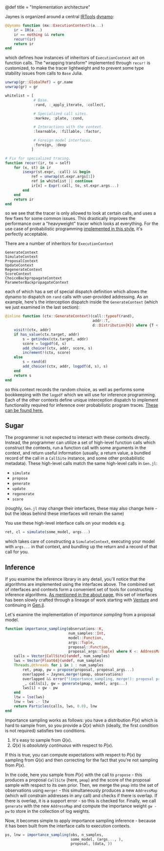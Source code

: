 @def title = "Implementation architecture"

Jaynes is organized around a central [IRTools](https://github.com/FluxML/IRTools.jl) [dynamo](https://fluxml.ai/IRTools.jl/latest/dynamo/):

```julia
@dynamo function (mx::ExecutionContext)(a...)
    ir = IR(a...)
    ir == nothing && return
    recur!(ir)
    return ir
end
```

which defines how instances of inheritors of `ExecutionContext` act on function calls. The "wrapping transform" implemented through `recur!` is customized, to make the tracer lightweight and to prevent some type stability issues from calls to `Base` Julia.

```julia
unwrap(gr::GlobalRef) = gr.name
unwrap(gr) = gr

whitelist = [
             # Base.
             :rand, :_apply_iterate, :collect,

             # Specialized call sites.
             :markov, :plate, :cond, 

             # Interactions with the context.
             :learnable, :fillable, :factor,

             # Foreign model interfaces.
             :foreign, :deep
            ]

# Fix for specialized tracing.
function recur!(ir, to = self)
    for (x, st) in ir
        isexpr(st.expr, :call) && begin
            ref = unwrap(st.expr.args[1])
            ref in whitelist || continue
            ir[x] = Expr(:call, to, st.expr.args...)
        end
    end
    return ir
end
```

so we see that the tracer is only allowed to look at certain calls, and uses a few fixes for some common issues. This drastically improves the performance over a "heavyweight" tracer which looks at everything. For the use case of probabilistic programming [implemented in this style](http://proceedings.mlr.press/v15/wingate11a/wingate11a.pdf), it's perfectly acceptable.

There are a number of inheritors for `ExecutionContext`

```
GenerateContext
SimulateContext
ProposalContext
UpdateContext
RegenerateContext
ScoreContext
ChoiceBackpropagateContext
ParameterBackpropagateContext
```

each of which has a set of special dispatch definition which allows the dynamo to dispatch on `rand` calls with user-provided addressing. As an example, here's the interception dispatch inside the `GenerateContext` (which we just examined in the last section):

```julia
@inline function (ctx::GenerateContext)(call::typeof(rand), 
                                        addr::T, 
                                        d::Distribution{K}) where {T <: Address, K}
    visit!(ctx, addr)
    if has_value(ctx.target, addr)
        s = getindex(ctx.target, addr)
        score = logpdf(d, s)
        add_choice!(ctx, addr, score, s)
        increment!(ctx, score)
    else
        s = rand(d)
        add_choice!(ctx, addr, logpdf(d, s), s)
    end
    return s
end
```

so this context records the random choice, as well as performs some bookkeeping with the `logpdf` which we will use for inference programming. Each of the other contexts define unique interception dispatch to implement functionality required for inference over probabilistic program traces. [These can be found here.](https://github.com/femtomc/Jaynes.jl/tree/master/src/contexts)

## Sugar

The programmer is not expected to interact with these contexts directly. Instead, the programmer can utilize a set of high-level function calls which construct the contexts, run a function call with some arguments in the context, and return useful information (usually, a return value, a bundled record of the call in a `CallSite` instance, and some other probabilistic metadata). These high-level calls match the same high-level calls in `Gen.jl`:

* `simulate`
* `propose`
* `generate`
* `update`
* `regenerate`
* `score`

(roughly, `Gen.jl` may change their interfaces, these may also change here - but the ideas behind these interfaces will remain the same)

You use these high-level interface calls on your models e.g.

```julia
ret, cl = simulate(some_model, args...)
```

which takes care of constructing a `SimulateContext`, executing your model with `args...` in that context, and bundling up the return and a record of that call for you.

## Inference

If you examine the inference library in any detail, you'll notice that the algorithms are implemented using the interfaces above. The combined set of interfaces and contexts form a convenient set of tools for constructing inference algorithms. [As mentioned in the about page](/), this set of interfaces has been slowly crafted through a lineage of work starting with [Venture](http://probcomp.csail.mit.edu/software/venture/) and continuing in [Gen.jl](https://github.com/probcomp/Gen.jl).

Let's examine the implementation of _importance sampling_ from a proposal model.

```julia
function importance_sampling(observations::K,
                             num_samples::Int,
                             model::Function, 
                             args::Tuple,
                             proposal::Function,
                             proposal_args::Tuple) where K <: AddressMap
    calls = Vector{CallSite}(undef, num_samples)
    lws = Vector{Float64}(undef, num_samples)
    Threads.@threads for i in 1 : num_samples
        ret, pmap, pw = propose(proposal, proposal_args...)
        overlapped = Jaynes.merge!(pmap, observations)
        overlapped && error("(importance_sampling, merge!): proposal produced a selection which overlapped with observations.")
        _, calls[i], gw = generate(pmap, model, args...)
        lws[i] = gw - pw
    end
    ltw = lse(lws)
    lnw = lws .- ltw
    return Particles(calls, lws, 0.0), lnw
end
```

Importance sampling works as follows: you have a distribution $P(x)$ which is hard to sample from, so you provide a $Q(x)$ which (ideally, the first condition is not required) satisfies two conditions.

1. It's easy to sample from $Q(x)$.
2. $Q(x)$ is _absolutely continuous_ with respect to $P(x)$.

If this is true, you can compute expectations with respect to $P(x)$ by sampling from $Q(x)$ and then correcting for the fact that you're not sampling from $P(x)$.

In the code, here you sample from $P(x)$ with the call to `propose` - this produces a proposal `CallSite` (here, `pmap`) and the score of the proposal sample with respect to its own prior. Then, we merge the `pmap` into the set of observations using `merge!` - this simultaneously produces a new `AddressMap` (which will constrain addresses in any call) and checks if there is overlap. If there is overlap, it is a support error - so this is checked for. Finally, we call `generate` with the new `AddressMap` and compute the importance weight `gw - pw` to store in the collection of log weights.

Now, it becomes simple to apply importance sampling inference - because it has been built from the interface calls to execution contexts.

```julia
ps, lnw = importance_sampling(obs, n_samples, 
                              some_model, (args..., ),
                              proposal, (data, ))
```
